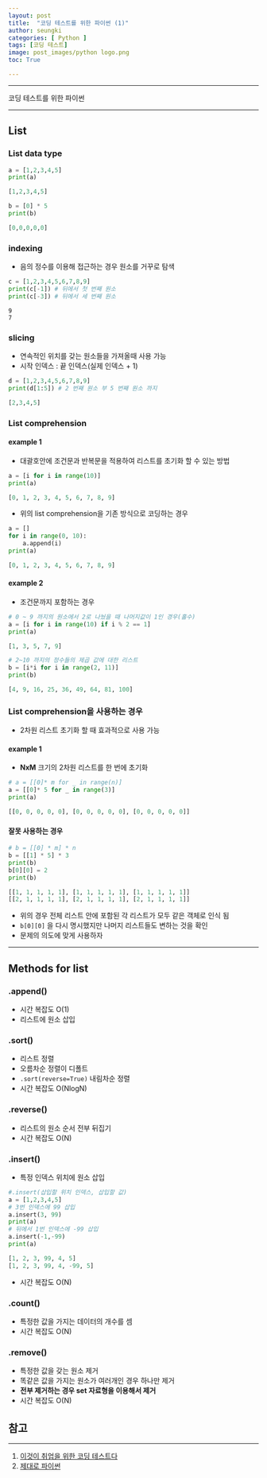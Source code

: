 ```yaml
---
layout: post
title:  "코딩 테스트를 위한 파이썬 (1)"
author: seungki
categories: [ Python ]
tags: [코딩 테스트]
image: post_images/python logo.png
toc: True

---
```

---
코딩 테스트를 위한 파이썬

---

## List

### List data type

```python
a = [1,2,3,4,5]
print(a)
```

```python
[1,2,3,4,5]
```

```python
b = [0] * 5
print(b)
```

```python
[0,0,0,0,0]
```

### 	indexing

* 음의 정수를 이용해 접근하는 경우 원소를 거꾸로 탐색

```python
c = [1,2,3,4,5,6,7,8,9]
print(c[-1]) # 뒤에서 첫 번째 원소
print(c[-3]) # 뒤에서 세 번째 원소
```

```
9
7
```

### slicing

* 연속적인 위치를 갖는 원소들을 가져올때 사용 가능
* 시작 인덱스 : 끝 인덱스(실제 인덱스 + 1)

```python
d = [1,2,3,4,5,6,7,8,9]
print(d[1:5]) # 2 번째 원소 부 5 번째 원소 까지
```

```python
[2,3,4,5]
```

### List comprehension

#### example 1

* 대괄호안에 조건문과 반복문을 적용하여 리스트를 초기화 할 수 있는 방법

```python
a = [i for i in range(10)]
print(a)
```

```python
[0, 1, 2, 3, 4, 5, 6, 7, 8, 9]
```

* 위의 list comprehension을 기존 방식으로 코딩하는 경우

```python
a = []
for i in range(0, 10):
    a.append(i)
print(a)
```

```python
[0, 1, 2, 3, 4, 5, 6, 7, 8, 9]
```

#### example 2

* 조건문까지 포함하는 경우

```python
# 0 ~ 9 까지의 원소에서 2로 나눴을 때 나머지값이 1인 경우(홀수)
a = [i for i in range(10) if i % 2 == 1] 
print(a)
```

```python
[1, 3, 5, 7, 9]
```

```python
# 2~10 까지의 정수들의 제곱 값에 대한 리스트
b = [i*i for i in range(2, 11)]
print(b)
```

```python
[4, 9, 16, 25, 36, 49, 64, 81, 100]
```

### List comprehension을 사용하는 경우

* 2차원 리스트 초기화 할 때 효과적으로 사용 가능

#### example 1

* **NxM** 크기의 2차원 리스트를 한 번에 초기화

```python
# a = [[0]* m for _ in range(n)]
a = [[0]* 5 for _ in range(3)]
print(a)
```

```python
[[0, 0, 0, 0, 0], [0, 0, 0, 0, 0], [0, 0, 0, 0, 0]]
```

#### 잘못 사용하는 경우

```python
# b = [[0] * m] * n
b = [[1] * 5] * 3
print(b)
b[0][0] = 2
print(b)
```

```python
[[1, 1, 1, 1, 1], [1, 1, 1, 1, 1], [1, 1, 1, 1, 1]]
[[2, 1, 1, 1, 1], [2, 1, 1, 1, 1], [2, 1, 1, 1, 1]]
```

* 위의 경우 전체 리스트 안에 포함된 각 리스트가 모두 같은 객체로 인식 됨
* ```b[0][0]``` 을 다시 명시했지만 나머지 리스트들도 변하는 것을 확인
* 문제의 의도에 맞게 사용하자

---

## Methods for list

### .append()

* 시간 복잡도 O(1)
* 리스트에 원소 삽입

### .sort()

* 리스트 정렬
* 오름차순 정렬이 디폴트
* ```.sort(reverse=True)``` 내림차순 정렬
* 시간 복잡도 O(NlogN)

### .reverse()

* 리스트의 원소 순서 전부 뒤집기
* 시간 복잡도 O(N)

### .insert()

* 특정 인덱스 위치에 원소 삽입

```python
#.insert(삽입할 위치 인덱스, 삽입할 값)
a = [1,2,3,4,5]
# 3번 인덱스에 99 삽입
a.insert(3, 99)
print(a)
# 뒤에서 1번 인덱스에 -99 삽입
a.insert(-1,-99)
print(a)
```

```python
[1, 2, 3, 99, 4, 5]
[1, 2, 3, 99, 4, -99, 5]
```

* 시간 복잡도 O(N)

### .count()

* 특정한 값을 가지는 데이터의 개수를 셈
* 시간 복잡도 O(N)

### .remove()

* 특정한 값을 갖는 원소 제거
* 똑같은 값을 가지는 원소가 여러개인 경우 하나만 제거
* **전부 제거하는 경우 set 자료형을 이용해서 제거**
* 시간 복잡도 O(N)



## 참고

---

1. [이것이 취업을 위한 코딩 테스트다](https://www.youtube.com/watch?v=m-9pAwq1o3w&list=PLRx0vPvlEmdAghTr5mXQxGpHjWqSz0dgC&t=2921s)
2. [제대로 파이썬](https://wikidocs.net/22805)